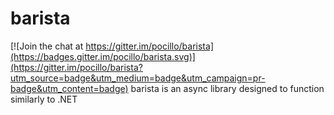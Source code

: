 # barista

[![Join the chat at https://gitter.im/pocillo/barista](https://badges.gitter.im/pocillo/barista.svg)](https://gitter.im/pocillo/barista?utm_source=badge&utm_medium=badge&utm_campaign=pr-badge&utm_content=badge)
barista is an async library designed to function similarly to .NET

